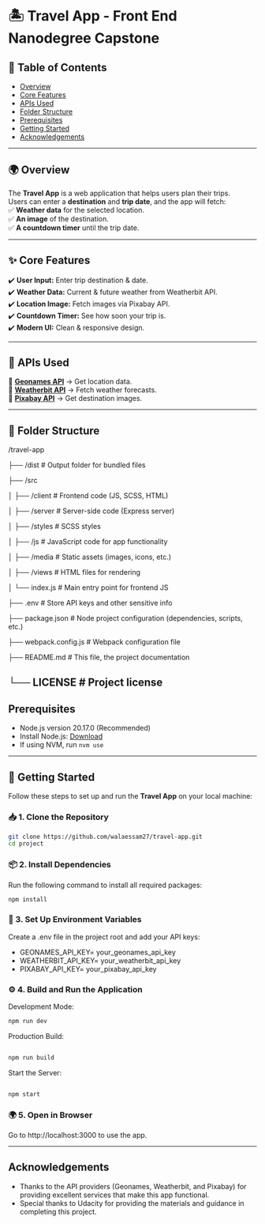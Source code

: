 # 🏝️ Travel App - Front End Nanodegree Capstone

## 📑 Table of Contents
- [Overview](#-overview)
- [Core Features](#-core-features)
- [APIs Used](#-apis-used)
- [Folder Structure](#-folder-structure)
- [Prerequisites](#prerequisites)
- [Getting Started](#-getting-started)
- [Acknowledgements](#acknowledgements)


---

## 🌍 Overview  
The **Travel App** is a web application that helps users plan their trips.  
Users can enter a **destination** and **trip date**, and the app will fetch:  
✅ **Weather data** for the selected location.  
✅ **An image** of the destination.  
✅ **A countdown timer** until the trip date.  

---

## ✨ Core Features  
✔️ **User Input:** Enter trip destination & date.  
✔️ **Weather Data:** Current & future weather from Weatherbit API.  
✔️ **Location Image:** Fetch images via Pixabay API.  
✔️ **Countdown Timer:** See how soon your trip is.  
✔️ **Modern UI:** Clean & responsive design.  

---

## 🔗 APIs Used  
🔹 **[Geonames API](http://www.geonames.org/)** → Get location data.  
🔹 **[Weatherbit API](https://www.weatherbit.io/)** → Fetch weather forecasts.  
🔹 **[Pixabay API](https://pixabay.com/api/docs/)** → Get destination images.  

---

## 📂 Folder Structure  
/travel-app

  ├── /dist              # Output folder for bundled files
  
  ├── /src
  
  │   ├── /client        # Frontend code (JS, SCSS, HTML)
  
  │   ├── /server        # Server-side code (Express server)
  
  │   ├── /styles        # SCSS styles
  
  │   ├── /js            # JavaScript code for app functionality
  
  │   ├── /media         # Static assets (images, icons, etc.)
  
  │   ├── /views         # HTML files for rendering
  
  │   └── index.js       # Main entry point for frontend JS
  
  ├── .env               # Store API keys and other sensitive info
  
  ├── package.json       # Node project configuration (dependencies, scripts, etc.)
  
  ├── webpack.config.js  # Webpack configuration file
  
  ├── README.md          # This file, the project documentation
  
  └── LICENSE            # Project license
---

## Prerequisites
- Node.js version 20.17.0 (Recommended)
- Install Node.js: [Download](https://nodejs.org/)
- If using NVM, run `nvm use`


---
## 🚀 Getting Started  

Follow these steps to set up and run the **Travel App** on your local machine:  

### 📥 1. Clone the Repository  
```bash
git clone https://github.com/walaessam27/travel-app.git
cd project
```
### 📦 2. Install Dependencies
Run the following command to install all required packages:

```bash
npm install
```

### 🔑 3. Set Up Environment Variables
Create a .env file in the project root and add your API keys:

* GEONAMES_API_KEY= your_geonames_api_key
* WEATHERBIT_API_KEY= your_weatherbit_api_key
* PIXABAY_API_KEY= your_pixabay_api_key


### ⚙️ 4. Build and Run the Application
Development Mode:

```bash
npm run dev
```

Production Build:
```bash 

npm run build
```

Start the Server:

```bash 

npm start

```

### 🌍 5. Open in Browser
Go to http://localhost:3000 to use the app.

---
## Acknowledgements
* Thanks to the API providers (Geonames, Weatherbit, and Pixabay) for providing excellent services that make this app functional.
* Special thanks to Udacity for providing the materials and guidance in completing this project.
